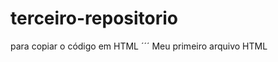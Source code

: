 # terceiro-repositorio

para copiar o código em HTML
´´´
 <hl>Meu primeiro arquivo HTML</hl>
 </html>
